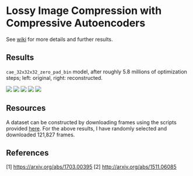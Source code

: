# Lossy Image Compression with Compressive Autoencoders

See [wiki](https://github.com/alexandru-dinu/cae/wiki) for more details and further results.

## Results

`cae_32x32x32_zero_pad_bin` model, after roughly 5.8 millions of optimization steps;
left: original, right: reconstructed.

![](https://i.imgur.com/GWDbay4.png)
![](https://i.imgur.com/KNi7fkh.jpg)
![](https://i.imgur.com/LDSoBKb.jpg)
![](https://i.imgur.com/cBJbLKg.jpg)
![](https://i.imgur.com/ARbPB86.jpg)

## Resources

A dataset can be constructed by downloading frames using the scripts provided [here](https://github.com/gsssrao/youtube-8m-videos-frames).
For the above results, I have randomly selected and downloaded 121,827 frames.

## References
[1] https://arxiv.org/abs/1703.00395
[2] http://arxiv.org/abs/1511.06085
